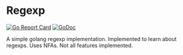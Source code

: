 # Regexp

[![Go Report Card](https://goreportcard.com/badge/github.com/ajwerner/regexp)](https://goreportcard.com/report/github.com/ajwerner/regexp) [![GoDoc](https://godoc.org/github.com/pkg/errors?status.svg)](http://godoc.org/github.com/pkg/errors)

A simple golang regexp implementation.
Implemented to learn about regexps.
Uses NFAs.
Not all features implemented.
